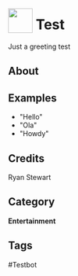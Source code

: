 # <img src="https://raw.githack.com/FortAwesome/Font-Awesome/master/svgs/solid/caret-right.svg" card_color="#22A7F0" width="50" height="50" style="vertical-align:bottom"/> Test
Just a greeting test

## About


## Examples
* "Hello"
* "Ola"
* "Howdy"

## Credits
Ryan Stewart

## Category
**Entertainment**

## Tags
#Testbot

